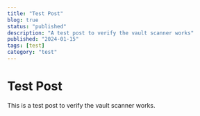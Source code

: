 ```yaml
---
title: "Test Post"
blog: true
status: "published"
description: "A test post to verify the vault scanner works"
published: "2024-01-15"
tags: [test]
category: "test"
---
```


# Test Post

This is a test post to verify the vault scanner works.
